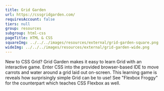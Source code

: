 ```yaml
---
title: Grid Garden
url: https://cssgridgarden.com/
requiresAccount: false
tiers: null
group: resources
subgroup: html-css
pageTitle: HTML & CSS
squareImg: ../../../images/resources/external/grid-garden-square.png
wideImg: ../../../images/resources/external/grid-garden-wide.png
---
```


New to CSS Grid?  Grid Garden makes it easy to learn Grid with an interactive game.  Enter CSS into the provided browser-based IDE to move carrots and water around a grid laid out on-screen.  This learning game is reveals how surprisingly simple Grid can be to use!  See "Flexbox Froggy" for the counterpart which teaches CSS Flexbox as well.